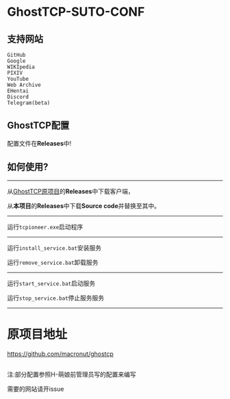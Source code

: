 # GhostTCP-SUTO-CONF
## 支持网站
```
GitHub
Google
WIKIpedia
PIXIV
YouTube
Web Archive
EHentai
Discord
Telegram(beta)
```

## GhostTCP配置

配置文件在**Releases**中!

## 如何使用?
---
从[GhostTCP原项目](https://github.com/macronut/ghostcp)的**Releases**中下载客户端，


从**本项目**的**Releases**中下载**Source code**并替换至其中。

---

运行`tcpioneer.exe`启动程序

---

运行`install_service.bat`安装服务

运行`remove_service.bat`卸载服务

---

运行`start_service.bat`启动服务

运行`stop_service.bat`停止服务服务

---

# 原项目地址

https://github.com/macronut/ghostcp

##
注:部分配置参照H-萌娘前管理员写的配置来编写

需要的网站请开issue
